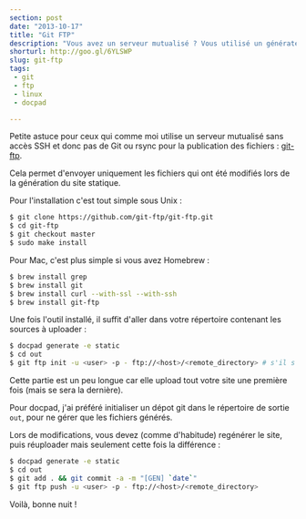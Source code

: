 ```yaml
---
section: post
date: "2013-10-17"
title: "Git FTP"
description: "Vous avez un serveur mutualisé ? Vous utilisé un générateur de site static ? Plus d'upload complet à chaque article grâce à git-ftp."
shorturl: http://goo.gl/6YLSWP
slug: git-ftp
tags:
 - git
 - ftp
 - linux
 - docpad

---
```


Petite astuce pour ceux qui comme moi utilise un serveur mutualisé sans accès SSH et donc pas de Git ou rsync pour la publication des fichiers : [git-ftp](https://github.com/git-ftp/git-ftp).

Cela permet d'envoyer uniquement les fichiers qui ont été modifiés lors de la génération du site statique.

Pour l'installation c'est tout simple sous Unix :

``` bash
$ git clone https://github.com/git-ftp/git-ftp.git
$ cd git-ftp
$ git checkout master
$ sudo make install
```

Pour Mac, c'est plus simple si vous avez Homebrew :

``` bash 
$ brew install grep
$ brew install git
$ brew install curl --with-ssl --with-ssh
$ brew install git-ftp
```

Une fois l'outil installé, il suffit d'aller dans votre répertoire contenant les sources à uploader :

``` bash 
$ docpad generate -e static
$ cd out 
$ git ftp init -u <user> -p - ftp://<host>/<remote_directory> # s'il s'agit du premier commit
```

Cette partie est un peu longue car elle upload tout votre site une première fois (mais se sera la dernière).

Pour docpad, j'ai préféré initialiser un dépot git dans le répertoire de sortie `out`, pour ne gérer que les fichiers générés.

Lors de modifications, vous devez (comme d'habitude) regénérer le site, puis réuploader mais seulement cette fois la différence :

``` bash
$ docpad generate -e static
$ cd out
$ git add . && git commit -a -m "[GEN] `date`"
$ git ftp push -u <user> -p - ftp://<host>/<remote_directory>
```

Voilà, bonne nuit !